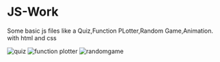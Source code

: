 # JS-Work
Some basic js files like a Quiz,Function PLotter,Random Game,Animation. with html and css

![quiz](https://user-images.githubusercontent.com/33216618/44948790-c5d55580-ae41-11e8-9b3a-d367400091f5.png)
![function plotter](https://user-images.githubusercontent.com/33216618/44948792-ca017300-ae41-11e8-819c-2f133823b151.png)
![randomgame](https://user-images.githubusercontent.com/33216618/44948795-d2f24480-ae41-11e8-8536-d8f3a68a6bf6.png)

